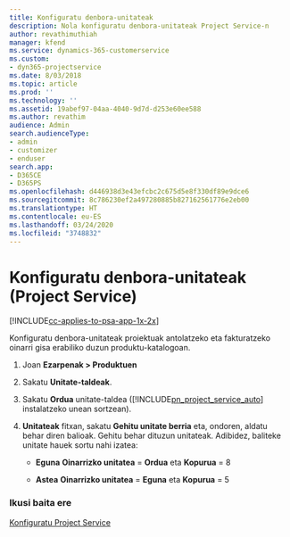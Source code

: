 ```yaml
---
title: Konfiguratu denbora-unitateak
description: Nola konfiguratu denbora-unitateak Project Service-n
author: revathimuthiah
manager: kfend
ms.service: dynamics-365-customerservice
ms.custom:
- dyn365-projectservice
ms.date: 8/03/2018
ms.topic: article
ms.prod: ''
ms.technology: ''
ms.assetid: 19abef97-04aa-4040-9d7d-d253e60ee588
ms.author: revathim
audience: Admin
search.audienceType:
- admin
- customizer
- enduser
search.app:
- D365CE
- D365PS
ms.openlocfilehash: d446938d3e43efcbc2c675d5e8f330df89e9dce6
ms.sourcegitcommit: 8c786230ef2a497280885b827162561776e2eb00
ms.translationtype: HT
ms.contentlocale: eu-ES
ms.lasthandoff: 03/24/2020
ms.locfileid: "3748832"
---
```

# <a name="set-up-time-units-project-service"></a>Konfiguratu denbora-unitateak (Project Service)

[!INCLUDE[cc-applies-to-psa-app-1x-2x](../includes/cc-applies-to-psa-app-1x-2x.md)]

Konfiguratu denbora-unitateak proiektuak antolatzeko eta fakturatzeko oinarri gisa erabiliko duzun produktu-katalogoan.  
  
1. Joan **Ezarpenak > Produktuen**  
  
2. Sakatu **Unitate-taldeak**.  
  
3. Sakatu **Ordua** unitate-taldea ([!INCLUDE[pn_project_service_auto](../includes/pn-project-service-auto.md)] instalatzeko unean sortzean).  
  
4. **Unitateak** fitxan, sakatu **Gehitu unitate berria** eta, ondoren, aldatu behar diren balioak. Gehitu behar dituzun unitateak. Adibidez, baliteke unitate hauek sortu nahi izatea:  
  
   - **Eguna** **Oinarrizko unitatea** = **Ordua** eta **Kopurua** = 8  
  
   - **Astea** **Oinarrizko unitatea** = **Eguna** eta **Kopurua** = 5  
  
### <a name="see-also"></a>Ikusi baita ere  
 [Konfiguratu Project Service](../project-service/configure.md)
